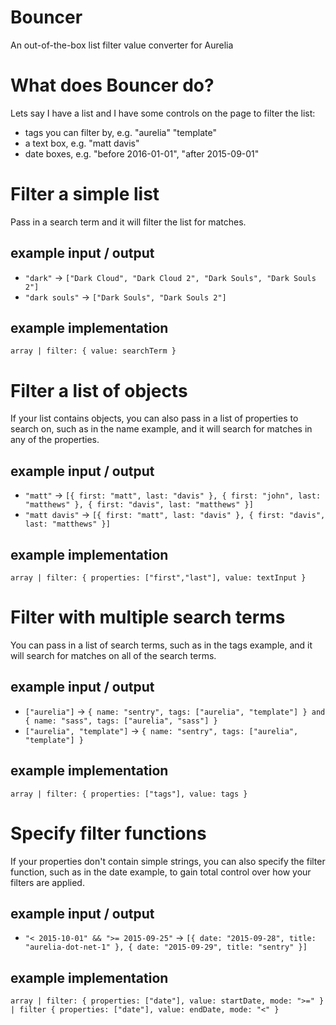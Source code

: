 # Bouncer
An out-of-the-box list filter value converter for Aurelia

# What does Bouncer do?

Lets say I have a list and I have some controls on the page to filter the list:
  - tags you can filter by, e.g. "aurelia" "template"
  - a text box, e.g. "matt davis"
  - date boxes, e.g. "before 2016-01-01", "after 2015-09-01"

# Filter a simple list 

Pass in a search term and it will filter the list for matches.

## example input / output
- `"dark"` -> `["Dark Cloud", "Dark Cloud 2", "Dark Souls", "Dark Souls 2"]`
- `"dark souls"` -> `["Dark Souls", "Dark Souls 2"]`

## example implementation
`array | filter: { value: searchTerm }`

# Filter a list of objects

If your list contains objects, you can also pass in a list of properties to search on, such as in the name example, and it will search for matches in any of the properties. 

## example input / output
- `"matt"` -> `[{ first: "matt", last: "davis" }, { first: "john", last: "matthews" }, { first: "davis", last: "matthews" }]`
- `"matt davis"` -> `[{ first: "matt", last: "davis" }, { first: "davis", last: "matthews" }]`

## example implementation
`array | filter: { properties: ["first","last"], value: textInput }`

# Filter with multiple search terms

You can pass in a list of search terms, such as in the tags example, and it will search for matches on all of the search terms.

## example input / output
- `["aurelia"]` -> `{ name: "sentry", tags: ["aurelia", "template"] } and { name: "sass", tags: ["aurelia", "sass"] }`
- `["aurelia", "template"]` -> `{ name: "sentry", tags: ["aurelia", "template"] }`

## example implementation
`array | filter: { properties: ["tags"], value: tags }`

# Specify filter functions

If your properties don't contain simple strings, you can also specify the filter function, such as in the date example, to gain total control over how your filters are applied.
	
## example input / output 
- `"< 2015-10-01" && ">= 2015-09-25"` -> `[{ date: "2015-09-28", title: "aurelia-dot-net-1" }, { date: "2015-09-29", title: "sentry" }]`

## example implementation
`array | filter: { properties: ["date"], value: startDate, mode: ">=" } | filter { properties: ["date"], value: endDate, mode: "<" }`
